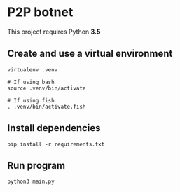 # P2P botnet
This project requires Python **3.5**

## Create and use a virtual environment
```
virtualenv .venv

# If using bash
source .venv/bin/activate

# If using fish
. .venv/bin/activate.fish
```

## Install dependencies
```
pip install -r requirements.txt
```

## Run program
```
python3 main.py
```

